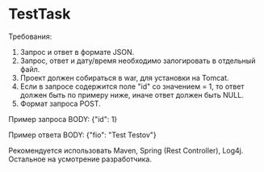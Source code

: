 # TestTask


Требования:
1. Запрос и ответ в формате JSON.
2. Запрос, ответ и дату/время необходимо залогировать в отдельный файл.
3. Проект должен собираться в war, для установки на Tomcat.
4. Если в запросе содержится поле "id" со значением = 1, то ответ должен быть по примеру ниже, иначе ответ должен быть NULL.
5. Формат запроса POST.

Пример запроса BODY:
{"id": 1}

Пример ответа BODY:
{"fio": "Test Testov"}

Рекомендуется использовать Maven, Spring (Rest Controller), Log4j. Остальное на усмотрение разработчика.
